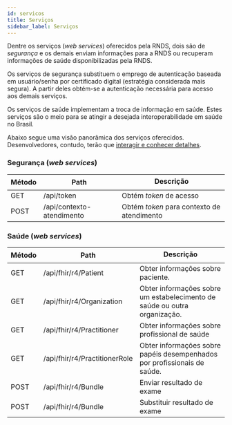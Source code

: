 ```yaml
---
id: servicos
title: Serviços
sidebar_label: Serviços
---
```


Dentre os serviços (_web services_) oferecidos pela RNDS, dois são de _segurança_ e os demais enviam informações para a RNDS ou recuperam informações de saúde disponibilizadas pela RNDS.

Os serviços de segurança substituem o emprego de autenticação baseada em usuário/senha por certificado digital (estratégia considerada mais segura). A partir deles obtém-se a autenticação necessária para acesso aos demais serviços.

Os serviços de saúde implementam a troca de informação em saúde. Estes serviços são o meio para se atingir a desejada interoperabilidade em saúde no Brasil.

Abaixo segue uma visão panorâmica dos serviços oferecidos. Desenvolvedores, contudo, terão que [interagir e conhecer detalhes](rel/ti/conhecer).

### Segurança (_web services_)

| Método | Path                      | Descrição                                  |
| ------ | ------------------------- | ------------------------------------------ |
| GET    | /api/token                | Obtém _token_ de acesso                    |
| POST   | /api/contexto-atendimento | Obtém _token_ para contexto de atendimento |

### Saúde (_web services_)

| Método | Path                          | Descrição                                                                 |
| ------ | ----------------------------- | ------------------------------------------------------------------------- |
| GET    | /api/fhir/r4/Patient          | Obter informações sobre paciente.                                         |
| GET    | /api/fhir/r4/Organization     | Obter informações sobre um estabelecimento de saúde ou outra organização. |
| GET    | /api/fhir/r4/Practitioner     | Obter informações sobre profissional de saúde                             |
| GET    | /api/fhir/r4/PractitionerRole | Obter informações sobre papéis desempenhados por profissionais de saúde.  |
| POST   | /api/fhir/r4/Bundle           | Enviar resultado de exame                                                 |
| POST   | /api/fhir/r4/Bundle           | Substituir resultado de exame                                             |
